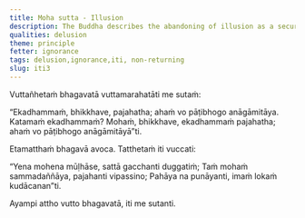 ```yaml
---
title: Moha sutta - Illusion
description: The Buddha describes the abandoning of illusion as a security for non-returning.
qualities: delusion
theme: principle
fetter: ignorance
tags: delusion,ignorance,iti, non-returning
slug: iti3
---
```


Vuttañhetaṁ bhagavatā vuttamarahatāti me sutaṁ:

“Ekadhammaṁ, bhikkhave, pajahatha; ahaṁ vo pāṭibhogo anāgāmitāya. Katamaṁ ekadhammaṁ? Mohaṁ, bhikkhave, ekadhammaṁ pajahatha; ahaṁ vo pāṭibhogo anāgāmitāyā”ti.

Etamatthaṁ bhagavā avoca. Tatthetaṁ iti vuccati:

“Yena mohena mūḷhāse,
sattā gacchanti duggatiṁ;
Taṁ mohaṁ sammadaññāya,
pajahanti vipassino;
Pahāya na punāyanti,
imaṁ lokaṁ kudācanan”ti.

Ayampi attho vutto bhagavatā, iti me sutanti.
